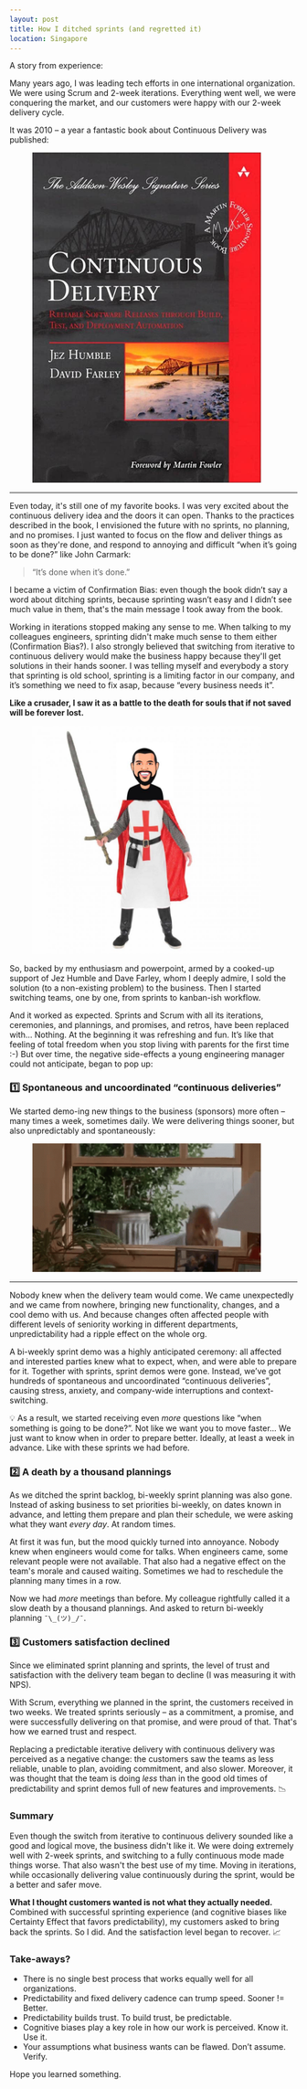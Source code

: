 ```yaml
---
layout: post
title: How I ditched sprints (and regretted it)
location: Singapore
---
```


A story from experience:

Many years ago, I was leading tech efforts in one international organization. We were using Scrum and 2-week iterations. Everything went well, we were conquering the market, and our customers were happy with our 2-week delivery cycle. 

It was 2010 – a year a fantastic book about Continuous Delivery was published:

<figure>
<a href="https://www.goodreads.com/book/show/8686650-continuous-delivery">
    <img src="/images/continuous.jpg" width="400px">
</a>
</figure>


---

Even today, it's still one of my favorite books. I was very excited about the continuous delivery idea and the doors it can open. Thanks to the practices described in the book, I envisioned the future with no sprints, no planning, and no promises. I just wanted to focus on the flow and deliver things as soon as they're done, and respond to annoying and difficult “when it’s going to be done?” like John Carmark:

> “It’s done when it’s done.”

I became a victim of Confirmation Bias: even though the book didn’t say a word about ditching sprints, because sprinting wasn’t easy and I didn’t see much value in them, that's the main message I took away from the book. 

Working in iterations stopped making any sense to me. When talking to my colleagues engineers, sprinting didn't make much sense to them either (Confirmation Bias?). I also strongly believed that switching from iterative to continuous delivery would make the business happy because they'll get solutions in their hands sooner. I was telling myself and everybody a story that sprinting is old school, sprinting is a limiting factor in our company, and it’s something we need to fix asap, because “every business needs it”. 

**Like a crusader, I saw it as a battle to the death for souls that if not saved will be forever lost.**

<figure>
    <img src="/images/crusader.jpg" width="400px">
</figure>

So, backed by my enthusiasm and powerpoint, armed by a cooked-up support of Jez Humble and Dave Farley, whom I deeply admire, I sold the solution (to a non-existing problem) to the business. Then I started switching teams, one by one, from sprints to kanban-ish workflow. 

And it worked as expected. Sprints and Scrum with all its iterations, ceremonies, and plannings, and promises, and retros, have been replaced with… Nothing. At the beginning it was refreshing and fun. It’s like that feeling of total freedom when you stop living with parents for the first time :-) But over time, the negative side-effects a young engineering manager could not anticipate, began to pop up:

### 1️⃣ Spontaneous and uncoordinated “continuous deliveries”


We started demo-ing new things to the business (sponsors) more often – many times a week, sometimes daily. We were delivering things sooner, but also unpredictably and spontaneously:

<figure>
    <img src="/images/message.gif" width="400px">
</figure>

---

Nobody knew when the delivery team would come. We came unexpectedly and we came from nowhere, bringing new functionality, changes, and a cool demo with us. And because changes often affected people with different levels of seniority working in different departments, unpredictability had a ripple effect on the whole org. 


A bi-weekly sprint demo was a highly anticipated ceremony: all affected and interested parties knew what to expect, when, and were able to prepare for it. Together with sprints, sprint demos were gone. Instead, we’ve got hundreds of spontaneous and uncoordinated “continuous deliveries”, causing stress, anxiety, and company-wide interruptions and context-switching. 

💡 As a result, we started receiving even *more* questions like “when something is going to be done?”. Not like we want you to move faster… We just want to know when in order to prepare better. Ideally, at least a week in advance. Like with these sprints we had before.


### 2️⃣ A death by a thousand plannings


As we ditched the sprint backlog, bi-weekly sprint planning was also gone. Instead of asking business to set priorities bi-weekly, on dates known in advance, and letting them prepare and plan their schedule, we were asking what they want *every day*. At random times.


At first it was fun, but the mood quickly turned into annoyance. Nobody knew when engineers would come for talks. When engineers came, some relevant people were not available. That also had a negative effect on the team's morale and caused waiting. Sometimes we had to reschedule the planning many times in a row.

Now we had *more* meetings than before. My colleague rightfully called it a slow death by a thousand plannings. And asked to return bi-weekly planning `¯\_(ツ)_/¯`.


### 3️⃣ Customers satisfaction declined

Since we eliminated sprint planning and sprints, the level of trust and satisfaction with the delivery team began to decline (I was measuring it with NPS). 

With Scrum, everything we planned in the sprint, the customers received in two weeks. We treated sprints seriously – as a commitment, a promise, and were successfully delivering on that promise, and were proud of that. That's how we earned trust and respect. 

Replacing a predictable iterative delivery with continuous delivery was perceived as a negative change: the customers saw the teams as less reliable, unable to plan, avoiding commitment, and also slower. Moreover, it was thought that the team is doing *less* than in the good old times of predictability and sprint demos full of new features and improvements. 📉


### Summary

Even though the switch from iterative to continuous delivery sounded like a good and logical move, the business didn't like it. We were doing extremely well with 2-week sprints, and switching to a fully continuous mode made things worse. That also wasn't the best use of my time. Moving in iterations, while occasionally delivering value continuously during the sprint, would be a better and safer move.

**What I thought customers wanted is not what they actually needed.** Combined with successful sprinting experience (and cognitive biases like Certainty Effect that favors predictability), my customers asked to bring back the sprints. So I did. And the satisfaction level began to recover. 📈


### Take-aways?
- There is no single best process that works equally well for all organizations.
- Predictability and fixed delivery cadence can trump speed. Sooner != Better.
- Predictability builds trust. To build trust, be predictable. 
- Cognitive biases play a key role in how our work is perceived. Know it. Use it.
- Your assumptions what business wants can be flawed. Don’t assume. Verify.

Hope you learned something.
